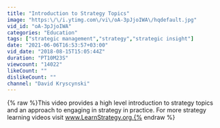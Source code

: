 ```yaml
---
title: "Introduction to Strategy Topics"
image: "https:\/\/i.ytimg.com\/vi\/oA-3pJjoIWA\/hqdefault.jpg"
vid_id: "oA-3pJjoIWA"
categories: "Education"
tags: ["strategic management","strategy","strategic insight"]
date: "2021-06-06T16:53:57+03:00"
vid_date: "2018-08-15T15:05:44Z"
duration: "PT10M23S"
viewcount: "14022"
likeCount: ""
dislikeCount: ""
channel: "David Kryscynski"
---
```

{% raw %}This video provides a high level introduction to strategy topics and an approach to engaging in strategy in practice. For more strategy learning videos visit www.LearnStrategy.org.{% endraw %}
